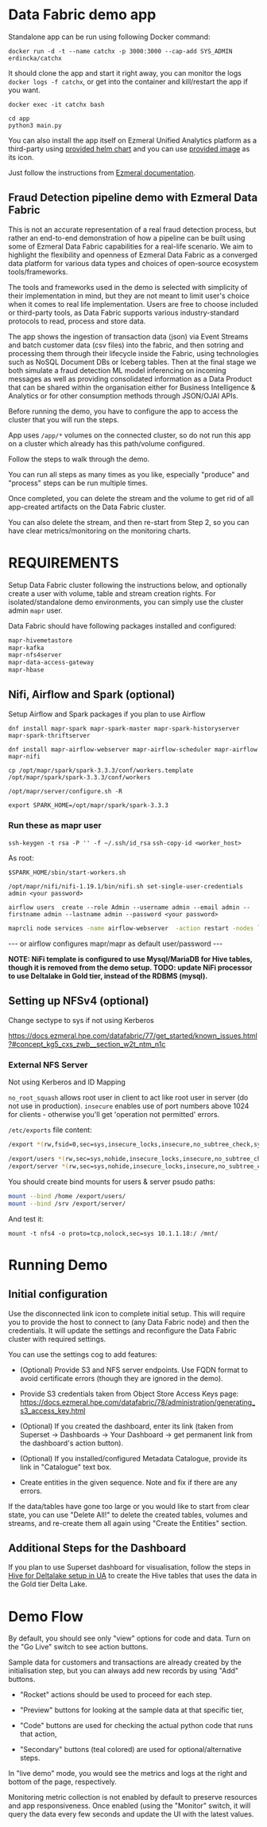 
# Data Fabric demo app


Standalone app can be run using following Docker command:

`docker run -d -t --name catchx -p 3000:3000 --cap-add SYS_ADMIN erdincka/catchx`

It should clone the app and start it right away, you can monitor the logs `docker logs -f catchx`, or get into the container and kill/restart the app if you want.

`docker exec -it catchx bash`

```shell
cd app
python3 main.py
```

You can also install the app itself on Ezmeral Unified Analytics platform as a third-party using [provided helm chart](./helm-package/catchx-0.0.3.tgz) and you can use [provided image](./helm-package/fraud-detection-app.jpg) as its icon.

Just follow the instructions from [Ezmeral documentation](https://docs.ezmeral.hpe.com/unified-analytics/15/ManageClusters/importing-applications.html).


## Fraud Detection pipeline demo with Ezmeral Data Fabric

This is not an accurate representation of a real fraud detection process, but rather an end-to-end demonstration of how a pipeline can be built using some of Ezmeral Data Fabric capabilities for a real-life scenario. We aim to highlight the flexibility and openness of Ezmeral Data Fabric as a converged data platform for various data types and choices of open-source ecosystem tools/frameworks.

The tools and frameworks used in the demo is selected with simplicity of their implementation in mind, but they are not meant to limit user's choice when it comes to real life implementation. Users are free to choose included or third-party tools, as Data Fabric supports various industry-standard protocols to read, process and store data.

The app shows the ingestion of transaction data (json) via Event Streams and batch customer data (csv files) into the fabric, and then sotring and processing them through their lifecycle inside the Fabric, using technologies such as NoSQL Document DBs or Iceberg tables. Then at the final stage we both simulate a fraud detection ML model inferencing on incoming messages as well as providing consolidated information as a Data Product that can be shared within the organisation either for Business Intelligence & Analytics or for other consumption methods through JSON/OJAI APIs.

Before running the demo, you have to configure the app to access the cluster that you will run the steps.

App uses `/app/*` volumes on the connected cluster, so do not run this app on a cluster which already has this path/volume configured.

Follow the steps to walk through the demo.

You can run all steps as many times as you like, especially "produce" and "process" steps can be run multiple times.

Once completed, you can delete the stream and the volume to get rid of all app-created artifacts on the Data Fabric cluster.

You can also delete the stream, and then re-start from Step 2, so you can have clear metrics/monitoring on the monitoring charts.


# REQUIREMENTS

Setup Data Fabric cluster following the instructions below, and optionally create a user with volume, table and stream creation rights. For isolated/standalone demo environments, you can simply use the cluster admin `mapr` user.

Data Fabric should have following packages installed and configured:

```bash
mapr-hivemetastore
mapr-kafka
mapr-nfs4server
mapr-data-access-gateway
mapr-hbase
```


## Nifi, Airflow and Spark (optional)

Setup Airflow and Spark packages if you plan to use Airflow

`dnf install mapr-spark mapr-spark-master mapr-spark-historyserver mapr-spark-thriftserver`

`dnf install mapr-airflow-webserver mapr-airflow-scheduler mapr-airflow mapr-nifi`

`cp /opt/mapr/spark/spark-3.3.3/conf/workers.template /opt/mapr/spark/spark-3.3.3/conf/workers`

`/opt/mapr/server/configure.sh -R`

`export SPARK_HOME=/opt/mapr/spark/spark-3.3.3`

### Run these as mapr user
`ssh-keygen -t rsa -P '' -f ~/.ssh/id_rsa`
`ssh-copy-id <worker_host>`

As root:

`$SPARK_HOME/sbin/start-workers.sh`


`/opt/mapr/nifi/nifi-1.19.1/bin/nifi.sh set-single-user-credentials admin <your password>`


`airflow users  create --role Admin --username admin --email admin --firstname admin --lastname admin --password <your password>`


```bash
maprcli node services -name airflow-webserver  -action restart -nodes `hostname -f`
```

--- or airflow configures mapr/mapr as default user/password ---

**NOTE: NiFi template is configured to use Mysql/MariaDB for Hive tables, though it is removed from the demo setup. TODO: update NiFi processor to use Deltalake in Gold tier, instead of the RDBMS (mysql).**


## Setting up NFSv4 (optional)

Change sectype to sys if not using Kerberos

https://docs.ezmeral.hpe.com/datafabric/77/get_started/known_issues.html?#concept_kg5_cxs_zwb__section_w2t_ntm_n1c


### External NFS Server

Not using Kerberos and ID Mapping

`no_root_squash` allows root user in client to act like root user in server (do not use in production).
`insecure` enables use of port numbers above 1024 for clients - otherwise you'll get 'operation not permitted' errors.

`/etc/exports` file content:

```bash
/export	*(rw,fsid=0,sec=sys,insecure_locks,insecure,no_subtree_check,sync,no_root_squash)

/export/users *(rw,sec=sys,nohide,insecure_locks,insecure,no_subtree_check,sync,no_root_squash)
/export/server *(rw,sec=sys,nohide,insecure_locks,insecure,no_subtree_check,sync,no_root_squash)
```

You should create bind mounts for users & server psudo paths:

```bash
mount --bind /home /export/users/
mount --bind /srv /export/server/
```

And test it:

`mount -t nfs4 -o proto=tcp,nolock,sec=sys 10.1.1.18:/ /mnt/`


# Running Demo

## Initial configuration

Use the disconnected link icon to complete initial setup. This will require you to provide the host to connect to (any Data Fabric node) and then the credentials. It will update the settings and reconfigure the Data Fabric cluster with required settings.

You can use the settings cog to add features:

- (Optional) Provide S3 and NFS server endpoints. Use FQDN format to avoid certificate errors (though they are ignored in the demo).

- Provide S3 credentials taken from Object Store Access Keys page: https://docs.ezmeral.hpe.com/datafabric/78/administration/generating_s3_access_key.html

- (Optional) If you created the dashboard, enter its link (taken from Superset -> Dashboards -> Your Dashboard -> get permanent link from the dashboard's action button).

- (Optional) If you installed/configured Metadata Catalogue, provide its link in "Catalogue" text box.

- Create entities in the given sequence. Note and fix if there are any errors.

If the data/tables have gone too large or you would like to start from clear state, you can use "Delete All!" to delete the created tables, volumes and streams, and re-create them all again using "Create the Entities" section.

## Additional Steps for the Dashboard

If you plan to use Superset dashboard for visualisation, follow the steps in [Hive for Deltalake setup in UA](./HiveForDelta.md) to create the Hive tables that uses the data in the Gold tier Delta Lake.

# Demo Flow

By default, you should see only "view" options for code and data. Turn on the "Go Live" switch to see action buttons.

Sample data for customers and transactions are already created by the initialisation step, but you can always add new records by using "Add" buttons.

- "Rocket" actions should be used to proceed for each step.

- "Preview" buttons for looking at the sample data at that specific tier,

- "Code" buttons are used for checking the actual python code that runs that action,

- "Secondary" buttons (teal colored) are used for optional/alternative steps.

In "live demo" mode, you would see the metrics and logs at the right and bottom of the page, respectively.

Monitoring metric collection is not enabled by default to preserve resources and app responsiveness. Once enabled (using the "Monitor" switch, it will query the data every few seconds and update the UI with the latest values.
